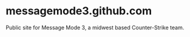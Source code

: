 messagemode3.github.com
=======================

Public site for Message Mode 3, a midwest based Counter-Strike team.